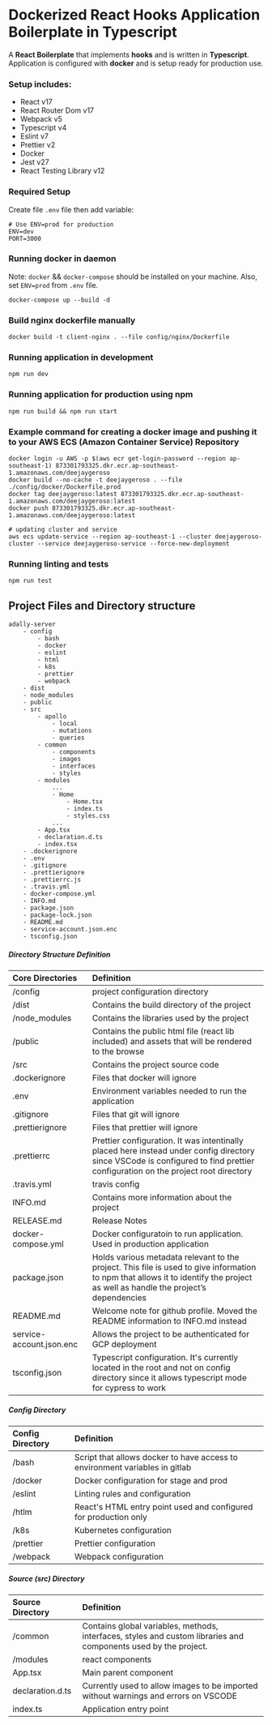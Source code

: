 # Dockerized React Hooks Application Boilerplate in Typescript

A **React Boilerplate** that implements **hooks** and is written in **Typescript**.
Application is configured with **docker** and is setup ready for production use.

### Setup includes:

- React v17
- React Router Dom v17
- Webpack v5
- Typescript v4
- Eslint v7
- Prettier v2
- Docker 
- Jest v27
- React Testing Library v12

### Required Setup

Create file `.env` file then add variable:

```
# Use ENV=prod for production
ENV=dev
PORT=3000
```

### Running docker in daemon

Note: `docker` && `docker-compose` should be installed on your machine.
Also, set `ENV=prod` from `.env` file.

```
docker-compose up --build -d
```

### Build nginx dockerfile manually

```
docker build -t client-nginx . --file config/nginx/Dockerfile
```

### Running application in development

```
npm run dev
```

### Running application for production using npm

```
npm run build && npm run start
```

### Example command for creating a docker image and pushing it to your AWS ECS (Amazon Container Service) Repository

```
docker login -u AWS -p $(aws ecr get-login-password --region ap-southeast-1) 873301793325.dkr.ecr.ap-southeast-1.amazonaws.com/deejaygeroso
docker build --no-cache -t deejaygeroso . --file ./config/docker/Dockerfile.prod
docker tag deejaygeroso:latest 873301793325.dkr.ecr.ap-southeast-1.amazonaws.com/deejaygeroso:latest
docker push 873301793325.dkr.ecr.ap-southeast-1.amazonaws.com/deejaygeroso:latest

# updating cluster and service
aws ecs update-service --region ap-southeast-1 --cluster deejaygeroso-cluster --service deejaygeroso-service --force-new-deployment
```

### Running linting and tests
```
npm run test
```

## Project Files and Directory structure
```
adally-server
    - config
        - bash
        - docker
        - eslint
        - html
        - k8s
        - prettier
        - webpack
    - dist
    - node_modules
    - public
    - src
        - apollo
            - local
            - mutations
            - queries
        - common
            - components
            - images
            - interfaces
            - styles
        - modules
            ...
            - Home
                - Home.tsx
                - index.ts
                - styles.css
            ...
        - App.tsx
        - declaration.d.ts
        - index.tsx
    - .dockerignore
    - .env
    - .gitignore
    - .prettierignore
    - .prettierrc.js
    - .travis.yml
    - docker-compose.yml
    - INFO.md
    - package.json
    - package-lock.json
    - README.md
    - service-account.json.enc
    - tsconfig.json
```

##### Directory Structure Definition
  
| Core Directories | Definition  |
| :--------------- | :---------- |
| /config          | project configuration directory |
| /dist            | Contains the build directory of the project |
| /node_modules    | Contains the libraries used by the project |
| /public          | Contains the public html file (react lib included) and assets that will be rendered to the browse |
| /src             | Contains the project source code |
| .dockerignore    | Files that docker will ignore |
| .env             | Environment variables needed to run the application |
| .gitignore       | Files that git will ignore |
| .prettierignore  | Files that prettier will ignore |
| .prettierrc      | Prettier configuration. It was intentinally placed here instead under config directory since VSCode is configured to find prettier configuration on the project root directory | 
| .travis.yml      | travis config |
| INFO.md          | Contains more information about the project |
| RELEASE.md       | Release Notes |
| docker-compose.yml | Docker configuratoin to run application. Used in production application |
| package.json     | Holds various metadata relevant to the project. This file is used to give information to npm that allows it to identify the project as well as handle the project’s dependencies |
| README.md        | Welcome note for github profile. Moved the README information to INFO.md instead  |
| service-account.json.enc | Allows the project to be authenticated for GCP deployment  |
| tsconfig.json    | Typescript configuration. It's currently located in the root and not on config directory since it allows typescript mode for cypress to work |

##### Config Directory
| Config Directory | Definition   |
| :--------------- | :----------  |
| /bash            | Script that allows docker to have access to environment variables in gitlab |
| /docker          | Docker configuration for stage and prod |
| /eslint          | Linting rules and configuration |
| /htlm            | React's HTML entry point used and configured for production only |
| /k8s             | Kubernetes configuration |
| /prettier        | Prettier configuration |
| /webpack         | Webpack configuration |

##### Source (src) Directory

| Source Directory | Definition  |
| :--------------- | :---------- |
| /common          | Contains global variables, methods, interfaces, styles and custom libraries and components used by the project. |
| /modules         | react components |
| App.tsx          | Main parent component |
| declaration.d.ts | Currently used to allow images to be imported without warnings and errors on VSCODE |
| index.ts         | Application entry point |


